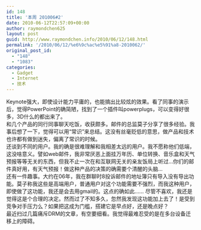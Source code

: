 ```yaml
---
id: 148
title: '本周 201006#2'
date: 2010-06-12T22:57:09+00:00
author: raymondchen625
layout: post
guid: http://www.raymondchen.info/2010/06/12/148.html
permalink: '/2010/06/12/%e6%9c%ac%e5%91%a8-2010062/'
original_post_id:
  - "148"
  - "1083"
categories:
  - Gadget
  - Internet
  - 技术
---
```

Keynote强大，即使设计能力平庸的，也能搞出比较炫的效果。看了同事的演示后，觉得PowerPoint的确简陋，找到了一个插件叫powerplugs，可以变得好很多，3D什么的都出来了。  
和几个产品的同行同事聊天吃饭，收获颇多。邮件的总监莫子分享了很多经验。我事后想了一下，觉得可以用“常识”来总结。这没有丝毫贬低的意思，做产品和技术也许都有做到迷失，偏离了常识的时候。  
还谈到不同的用户。我的确是很难理解和我相差太远的用户。我不愿称他们低端，这没啥意义。譬如web邮件，我非常厌恶上面挂万年历、单位转换、音乐盒和天气预报等等无关的东西，但我不止一次在和互联网无关的亲友饭局上听过…你们的邮件真好用，有天气预报！做这种产品的决策的确需要个清醒的头脑…  
还有一件趣事。大约在06年，我在群聊时8投诉邮件的地址簿只有导入没有导出功能。莫子称我这些是高端用户，普通用户对这个功能需要不强烈，而我这种用户，即使做了这功能，我还是会去用gmail的。这点的确如此…… 尽管不喜欢，我还是觉得这是个合理的决定。然而过了不知多久，忽然我发现这功能加上去了！是受到竞争对手压力么？如果把这成为门槛，搭建它是早点好，还是晚点好？  
最近扫过几篇痛斥DRM的文章，有空要细看。我觉得最难忍受的是在多台设备迁移上的障碍。